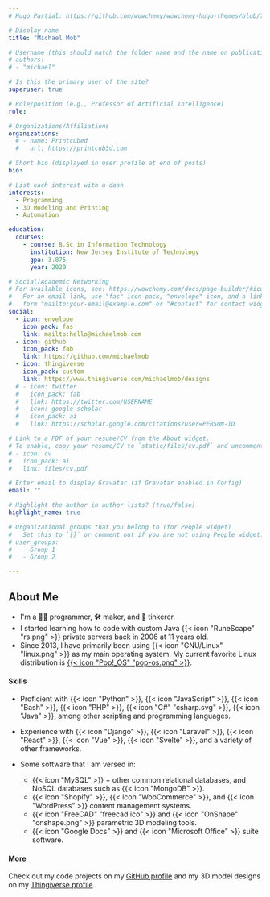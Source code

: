 ```yaml
---
# Hugo Partial: https://github.com/wowchemy/wowchemy-hugo-themes/blob/753da251dd3cb530e518edb46242de2e67d5d682/wowchemy/layouts/partials/widgets/about.html

# Display name
title: "Michael Mob"

# Username (this should match the folder name and the name on publications)
# authors:
# - "michael"

# Is this the primary user of the site?
superuser: true

# Role/position (e.g., Professor of Artificial Intelligence)
role:

# Organizations/Affiliations
organizations:
  # - name: Printcubed
  #   url: https://printcub3d.com

# Short bio (displayed in user profile at end of posts)
bio:

# List each interest with a dash
interests:
  - Programming
  - 3D Modeling and Printing
  - Automation

education:
  courses:
    - course: B.Sc in Information Technology
      institution: New Jersey Institute of Technology
      gpa: 3.875
      year: 2020

# Social/Academic Networking
# For available icons, see: https://wowchemy.com/docs/page-builder/#icons
#   For an email link, use "fas" icon pack, "envelope" icon, and a link in the
#   form "mailto:your-email@example.com" or "#contact" for contact widget.
social:
  - icon: envelope
    icon_pack: fas
    link: mailto:hello@michaelmob.com
  - icon: github
    icon_pack: fab
    link: https://github.com/michaelmob
  - icon: thingiverse
    icon_pack: custom
    link: https://www.thingiverse.com/michaelmob/designs
  # - icon: twitter
  #   icon_pack: fab
  #   link: https://twitter.com/USERNAME
  # - icon: google-scholar
  #   icon_pack: ai
  #   link: https://scholar.google.com/citations?user=PERSON-ID

# Link to a PDF of your resume/CV from the About widget.
# To enable, copy your resume/CV to `static/files/cv.pdf` and uncomment the lines below.
# - icon: cv
#   icon_pack: ai
#   link: files/cv.pdf

# Enter email to display Gravatar (if Gravatar enabled in Config)
email: ""

# Highlight the author in author lists? (true/false)
highlight_name: true

# Organizational groups that you belong to (for People widget)
#   Set this to `[]` or comment out if you are not using People widget.
# user_groups:
#   - Group 1
#   - Group 2

---
```


## About Me
* I'm a 👨‍💻 programmer, 🛠️ maker, and 🔧 tinkerer.
* I started learning how to code with custom Java {{< icon "RuneScape" "rs.png" >}} private servers
  back in 2006 at 11 years old.
* Since 2013, I have primarily been using {{< icon "GNU/Linux" "linux.png" >}}
  as my main operating system. My current favorite Linux distribution is 
  [{{< icon "Pop!_OS" "pop-os.png" >}}](https://pop.system76.com/).

#### Skills
* Proficient with
  {{< icon "Python" >}},
  {{< icon "JavaScript" >}},
  {{< icon "Bash" >}},
  {{< icon "PHP" >}},
  {{< icon "C#" "csharp.svg" >}},
  {{< icon "Java" >}},
  among other scripting and programming languages.

* Experience with
  {{< icon "Django" >}},
  {{< icon "Laravel" >}},
  {{< icon "React" >}},
  {{< icon "Vue" >}},
  {{< icon "Svelte" >}},
  and a variety of other frameworks.

* Some software that I am versed in:
  * {{< icon "MySQL" >}} + other common relational databases, and NoSQL
    databases such as {{< icon "MongoDB" >}}.
  * {{< icon "Shopify" >}}, {{< icon "WooCommerce" >}}, and {{< icon "WordPress" >}} content
    management systems.
  * {{< icon "FreeCAD" "freecad.ico" >}} and
    {{< icon "OnShape" "onshape.png" >}} parametric 3D modeling tools.
  * {{< icon "Google Docs" >}} and {{< icon "Microsoft Office" >}} suite software.

#### More

Check out my code projects on my
[<i class="fab fa-github"></i> GitHub profile](https://github.com/michaelmob)
and my 3D model designs on my
[<i class="custom custom-thingiverse small-icon"></i> Thingiverse profile](https://www.thingiverse.com/michaelmob/designs).
